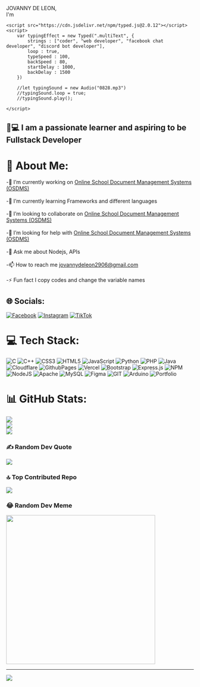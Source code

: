 <div class="wrapper">
            <span><span class="j">J</span>OVANNY 
            <span class="j">D</span>E
            <span class="j">L</span>EON,<br> 
            I'm <span class="multiText"></span></span>
        </div>
 
    <script src="https://cdn.jsdelivr.net/npm/typed.js@2.0.12"></script>
    <script>
        var typingEffect = new Typed(".multiText", {
            strings : ["coder", "web developer", "facebook chat developer", "discord bot developer"],
            loop : true,
            typeSpeed : 100,
            backSpeed : 80,
            startDelay : 1000,
            backDelay : 1500
        })
        
        //let typingSound = new Audio("0828.mp3")
        //typingSound.loop = true;
        //typingSound.play();
        
    </script>

## 🧑💻 I am a passionate learner and aspiring to be Fullstack Developer
# 💫 About Me:
-🔭 I’m currently working on [Online School Document Management Systems (OSDMS)](https://github.com/Vanny-Dev/OSDMS/)<br><br>
-🌱 I’m currently learning Frameworks and different languages<br><br>
-👯 I’m looking to collaborate on [Online School Document Management Systems (OSDMS)](https://github.com/Vanny-Dev/OSDMS/)<br><br>
-🤝 I’m looking for help with [Online School Document Management Systems (OSDMS)](https://github.com/Vanny-Dev/OSDMS/)<br><br>
-💬 Ask me about Nodejs, APIs<br><br>
-📫 How to reach me jovannydeleon2906@gmail.com<br><br>
-⚡ Fun fact I copy codes and change the variable names

## 🌐 Socials:
[![Facebook](https://img.shields.io/badge/Facebook-%231877F2.svg?logo=Facebook&logoColor=white)](https://facebook.com/vanny.deleon2906) [![Instagram](https://img.shields.io/badge/Instagram-%23E4405F.svg?logo=Instagram&logoColor=white)](https://instagram.com/vanny_0129) [![TikTok](https://img.shields.io/badge/TikTok-%23000000.svg?logo=TikTok&logoColor=white)](https://tiktok.com/@vanny_.dev) 

# 💻 Tech Stack:
![C](https://img.shields.io/badge/c-%2300599C.svg?style=plastic&logo=c&logoColor=white) ![C++](https://img.shields.io/badge/c++-%2300599C.svg?style=plastic&logo=c%2B%2B&logoColor=white) ![CSS3](https://img.shields.io/badge/css3-%231572B6.svg?style=plastic&logo=css3&logoColor=white) ![HTML5](https://img.shields.io/badge/html5-%23E34F26.svg?style=plastic&logo=html5&logoColor=white) ![JavaScript](https://img.shields.io/badge/javascript-%23323330.svg?style=plastic&logo=javascript&logoColor=%23F7DF1E) ![Python](https://img.shields.io/badge/python-3670A0?style=plastic&logo=python&logoColor=ffdd54) ![PHP](https://img.shields.io/badge/php-%23777BB4.svg?style=plastic&logo=php&logoColor=white) ![Java](https://img.shields.io/badge/java-%23ED8B00.svg?style=plastic&logo=openjdk&logoColor=white) ![Cloudflare](https://img.shields.io/badge/Cloudflare-F38020?style=plastic&logo=Cloudflare&logoColor=white) ![GithubPages](https://img.shields.io/badge/github%20pages-121013?style=plastic&logo=github&logoColor=white) ![Vercel](https://img.shields.io/badge/vercel-%23000000.svg?style=plastic&logo=vercel&logoColor=white) ![Bootstrap](https://img.shields.io/badge/bootstrap-%238511FA.svg?style=plastic&logo=bootstrap&logoColor=white) ![Express.js](https://img.shields.io/badge/express.js-%23404d59.svg?style=plastic&logo=express&logoColor=%2361DAFB) ![NPM](https://img.shields.io/badge/NPM-%23CB3837.svg?style=plastic&logo=npm&logoColor=white) ![NodeJS](https://img.shields.io/badge/node.js-6DA55F?style=plastic&logo=node.js&logoColor=white) ![Apache](https://img.shields.io/badge/apache-%23D42029.svg?style=plastic&logo=apache&logoColor=white) ![MySQL](https://img.shields.io/badge/mysql-%2300000f.svg?style=plastic&logo=mysql&logoColor=white) ![Figma](https://img.shields.io/badge/figma-%23F24E1E.svg?style=plastic&logo=figma&logoColor=white) ![GIT](https://img.shields.io/badge/Git-fc6d26?style=plastic&logo=git&logoColor=white) ![Arduino](https://img.shields.io/badge/-Arduino-00979D?style=plastic&logo=Arduino&logoColor=white) ![Portfolio](https://img.shields.io/badge/Portfolio-%23000000.svg?style=plastic&logo=firefox&logoColor=#FF7139)
# 📊 GitHub Stats:
![](https://github-readme-stats.vercel.app/api?username=Vanny-Dev&theme=radical&hide_border=false&include_all_commits=true&count_private=false)<br/>
![](https://github-readme-streak-stats.herokuapp.com/?user=Vanny-Dev&theme=radical&hide_border=false)<br/>
![](https://github-readme-stats.vercel.app/api/top-langs/?username=Vanny-Dev&theme=radical&hide_border=false&include_all_commits=true&count_private=false&layout=compact)

### ✍️ Random Dev Quote
![](https://quotes-github-readme.vercel.app/api?type=horizontal&theme=radical)

### 🔝 Top Contributed Repo
![](https://github-contributor-stats.vercel.app/api?username=Vanny-Dev&limit=3&theme=radical&combine_all_yearly_contributions=false)

### 😂 Random Dev Meme
<img src='https://randommeme-five.vercel.app/' style="height: 400px;"/>

---
[![](https://visitcount.itsvg.in/api?id=Vanny-Dev&icon=0&color=10)](https://visitcount.itsvg.in)

<!-- Proudly created with GPRM ( https://gprm.itsvg.in ) -->
